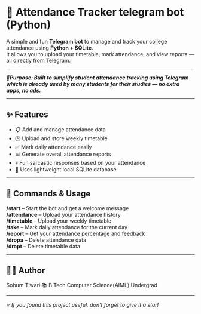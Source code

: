 # 📅 Attendance Tracker telegram bot (Python)

A simple and fun **Telegram bot** to manage and track your college attendance using **Python + SQLite**.  
It allows you to upload your timetable, mark attendance, and view reports — all directly from Telegram.

---

_**🎯Purpose: Built to simplify student attendance tracking using Telegram which is already used by many students for their studies — no extra apps, no ads.**_

---

## ✨ Features

- 📋 Add and manage attendance data  
- 🕒 Upload and store weekly timetable  
- ✅ Mark daily attendance easily  
- 📊 Generate overall attendance reports  
- 💀 Fun sarcastic responses based on your attendance  
- 💾 Uses lightweight local SQLite database  

---

## 💬 Commands & Usage

**/start** – Start the bot and get a welcome message  
**/attendance** – Upload your attendance history  
**/timetable** – Upload your weekly timetable  
**/take** – Mark daily attendance for the current day  
**/report** – Get your attendance percentage and feedback  
**/dropa** – Delete attendance data  
**/dropt** – Delete timetable data  

---

## 👨‍💻 Author

Sohum Tiwari
📚 B.Tech Computer Science(AIML) Undergrad 

---

⭐ *If you found this project useful, don’t forget to give it a star!*


